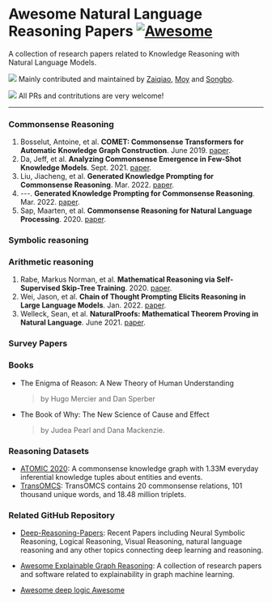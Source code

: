 # Awesome Natural Language Reasoning Papers [![Awesome](https://cdn.rawgit.com/sindresorhus/awesome/d7305f38d29fed78fa85652e3a63e154dd8e8829/media/badge.svg)](https://github.com/sindresorhus/awesome)

A collection of research papers related to Knowledge Reasoning with Natural Language Models. 

![](https://img.shields.io/github/last-commit/mengzaiqiao/awesome-natural-language-reasoning) Mainly contributed and maintained by [Zaiqiao](https://github.com/davidlvxin), [Moy](https://github.com/zhangdiey) and [Songbo](https://github.com/songbohu). 

![](https://img.shields.io/badge/PRs-Welcome-red) All PRs and contritutions are very welcome!

------

### Commonsense Reasoning
1. Bosselut, Antoine, et al. **COMET: Commonsense Transformers for Automatic Knowledge Graph Construction**. June 2019. [paper](http://arxiv.org/abs/1906.05317).
2. Da, Jeff, et al. **Analyzing Commonsense Emergence in Few-Shot Knowledge Models**. Sept. 2021. [paper](http://arxiv.org/abs/2101.00297).
3. Liu, Jiacheng, et al. **Generated Knowledge Prompting for Commonsense Reasoning**. Mar. 2022. [paper](http://arxiv.org/abs/2110.08387).
4. ---. **Generated Knowledge Prompting for Commonsense Reasoning**. Mar. 2022. [paper](http://arxiv.org/abs/2110.08387).
5. Sap, Maarten, et al. **Commonsense Reasoning for Natural Language Processing**. 2020. [paper](https://doi.org/10.18653/v1/2020.acl-tutorials.7).

### Symbolic reasoning

### Arithmetic reasoning
1. Rabe, Markus Norman, et al. **Mathematical Reasoning via Self-Supervised Skip-Tree Training**. 2020. [paper](https://openreview.net/forum?id=YmqAnY0CMEy).
2. Wei, Jason, et al. **Chain of Thought Prompting Elicits Reasoning in Large Language Models**. Jan. 2022. [paper](http://arxiv.org/abs/2201.11903).
3. Welleck, Sean, et al. **NaturalProofs: Mathematical Theorem Proving in Natural Language**. June 2021. [paper](http://arxiv.org/abs/2104.01112).


### Survey Papers

### Books
- The Enigma of Reason: A New Theory of Human Understanding
  > by Hugo Mercier and Dan Sperber
- The Book of Why: The New Science of Cause and Effect
  > by Judea Pearl and Dana Mackenzie.

### Reasoning Datasets

- [ATOMIC 2020](https://allenai.org/data/atomic-2020): A commonsense knowledge graph with 1.33M everyday inferential knowledge tuples about entities and events.
- [TransOMCS](https://github.com/HKUST-KnowComp/TransOMCS): TransOMCS contains 20 commonsense relations, 101 thousand unique words, and 18.48 million triplets.

### Related GitHub Repository
- [Deep-Reasoning-Papers](https://github.com/floodsung/Deep-Reasoning-Papers): Recent Papers including Neural Symbolic Reasoning, Logical Reasoning, Visual Reasoning, natural language reasoning and any other topics connecting deep learning and reasoning.

- [Awesome Explainable Graph Reasoning](https://github.com/AstraZeneca/awesome-explainable-graph-reasoning): A collection of research papers and software related to explainability in graph machine learning.

- [Awesome deep logic Awesome](https://github.com/ccclyu/awesome-deeplogic)

